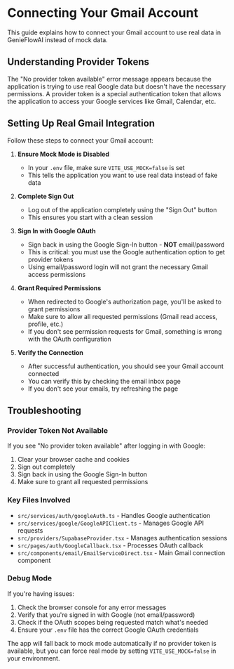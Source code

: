 # Connecting Your Gmail Account

This guide explains how to connect your Gmail account to use real data in GenieFlowAI instead of mock data.

## Understanding Provider Tokens

The "No provider token available" error message appears because the application is trying to use real Google data but doesn't have the necessary permissions. A provider token is a special authentication token that allows the application to access your Google services like Gmail, Calendar, etc.

## Setting Up Real Gmail Integration

Follow these steps to connect your Gmail account:

1. **Ensure Mock Mode is Disabled**
   - In your `.env` file, make sure `VITE_USE_MOCK=false` is set
   - This tells the application you want to use real data instead of fake data

2. **Complete Sign Out**
   - Log out of the application completely using the "Sign Out" button
   - This ensures you start with a clean session

3. **Sign In with Google OAuth**
   - Sign back in using the Google Sign-In button - **NOT** email/password
   - This is critical: you must use the Google authentication option to get provider tokens
   - Using email/password login will not grant the necessary Gmail access permissions

4. **Grant Required Permissions**
   - When redirected to Google's authorization page, you'll be asked to grant permissions
   - Make sure to allow all requested permissions (Gmail read access, profile, etc.)
   - If you don't see permission requests for Gmail, something is wrong with the OAuth configuration

5. **Verify the Connection**
   - After successful authentication, you should see your Gmail account connected
   - You can verify this by checking the email inbox page
   - If you don't see your emails, try refreshing the page

## Troubleshooting

### Provider Token Not Available

If you see "No provider token available" after logging in with Google:

1. Clear your browser cache and cookies
2. Sign out completely
3. Sign back in using the Google Sign-In button
4. Make sure to grant all requested permissions

### Key Files Involved

- `src/services/auth/googleAuth.ts` - Handles Google authentication 
- `src/services/google/GoogleAPIClient.ts` - Manages Google API requests
- `src/providers/SupabaseProvider.tsx` - Manages authentication sessions
- `src/pages/auth/GoogleCallback.tsx` - Processes OAuth callback
- `src/components/email/EmailServiceDirect.tsx` - Main Gmail connection component

### Debug Mode

If you're having issues:

1. Check the browser console for any error messages
2. Verify that you're signed in with Google (not email/password)
3. Check if the OAuth scopes being requested match what's needed
4. Ensure your `.env` file has the correct Google OAuth credentials

The app will fall back to mock mode automatically if no provider token is available, but you can force real mode by setting `VITE_USE_MOCK=false` in your environment. 